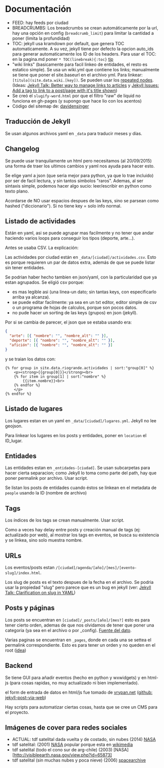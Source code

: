 Documentación
=================

 - FEED: hay feeds por ciudad
 - BREADCRUMBS: Los breadcrumbs se crean automáticamente por la url, hay una opción en config (``breadcrumb_limit``) para limitar la cantidad a poner (limita la profundidad)
 - TOC: jekyll usa kramdown por default, que genera TOC automaticamente. A su vez, jekyll tiene por defecto la opcion auto_ids para generar automaticamente los ID de los headers. Para usar el TOC: en la pagina.md poner ``* TOC(linebreak){:toc}`` [tip](http://www.seanbuscay.com/blog/jekyll-toc-markdown/)
 - "wiki links" (basicamente para facil linkeo de entidades, el resto es estatico simple). Se usa un wiki.yml que contiene los links; manualmente se tiene que poner el site.baseurl en el archivo yml. Para linkear: ``[titulo](site.data.wiki.[key])``. Se pueden usar los [repeated nodes](https://en.wikipedia.org/wiki/YAML#Repeated_nodes). (Ideas: [Jekyll Talk: Better way to manage links to articles](https://talk.jekyllrb.com/t/better-way-to-manage-links-to-articles/1199/6) y [Jekyll Issues: Add a tag to link to a post/page with it's title shown](https://github.com/jekyll/jekyll/issues/3182#issuecomment-70561683))
 - Se creó el ``slugify-word.html`` por que el filtro "raw" de liquid no funciona en gh-pages (y supongo que hace lio con los acentos)
 - Código del sitemap de: [davidensinger](http://davidensinger.com/2013/11/building-a-better-sitemap-xml-with-jekyll/)


Traducción de Jekyll
------------------------

Se usan algunos archivos yaml en ``_data`` para traducir meses y días.



Changelog
--------------

Se puede usar tranquilamente un html pero necesitamos (al 20/09/2015) una forma de traer los ultimos cambios y yaml nos ayuda para hacer esto.

Se elige yaml a json (que seria mejor para python, ya que lo trae incluido) por ser de facil lectura, y sin tantos simbolos "raros". Ademas, al ser sintaxis simple, podemos hacer algo sucio: leer/escribir en python como texto plano.

Acordarse de NO usar espacios despues de las keys, sino se parsean como hashed ("diccionario"). Si no tiene key = solo info normal.



Listado de actividades
-----------------------------------------

Están en yaml, asi se puede agrupar mas facilmente y no tener que andar haciendo varios loops para conseguir los tipos (deporte, arte...).


Antes se usaba CSV. La explicación: 

Las actividades por ciudad están en ``_data/[ciudad]/actividades.csv``. Esto es porque requieren un par de datos extra, además de que se puede listar sin tener entidades.

Se podrian haber hecho tambien en json/yaml, con la particularidad que ya estan agrupados. Se eligió csv porque:

- es mas legible asi (una linea-un dato; sin tantas keys, con especificarlo arriba ya alcanza).
- se puede editar facilmente: ya sea en un txt editor, editor simple de csv o un programa de hojas de calculos, porque son pocos datos.
- no pude hacer un sorting de las keys (grupos) en json (jekyll).

Por si se cambia de parecer, el json que se estaba usando era:

```json
{
  "arte": [{ "nombre": "", "nombre_alt": "" }], 
  "deporte": [{ "nombre": "", "nombre_alt": "" }], 
  "afición": [{ "nombre": "", "nombre_alt": "" }]
}
```
	
y se traian los datos con:

```liquid
{% for group in site.data.riogrande.actividades | sort:"group[0]" %}
    <p><strong>{{group[0]}}</strong><br>
    {% for item in group[1] | sort:"nombre" %}
        {{item.nombre}}<br>
    {% endfor %}
    </p>
{% endfor %}
```



Listado de lugares
---------------------

Los lugares estan en un yaml en ``_data/[ciudad]/lugares.yml``. Jekyll no lee geojson.

Para linkear los lugares en los posts y entidades, poner en ``location`` el ID_lugar.


Entidades
----------------

Las entidades estan en ``_entidades-[ciudad]``. Se usan subcarpetas para hacer cierta separacion; como Jekyll lo toma como parte del path, hay que poner permalink por archivo. Usar script.

Se listan los posts de entidades cuando éstos se linkean en el metadata de ``people`` usando la ID (nombre de archivo)



Tags 
-----------

Los índices de los tags se crean manualmente. Usar script.

Como a veces hay delay entre posts y creación manual de tags (ej: actualizado por web), al mostrar  los tags en eventos, se busca su existencia y se linkea, sino solo muestra nombre.


URLs
------------

Los eventos/posts estan ``/[ciudad]/agenda/[año]/[mes]/[evento-slug]/index.html``.

Los slug de posts es el texto despues de la fecha en el archivo. Se podria usar la propiedad "slug" pero parece que es un bug en jekyll (ver: [Jekyll Talk: Clarification on slug in YAML](https://talk.jekyllrb.com/t/clarification-on-slug-in-yaml-front-matter-doesnt-seem-to-affect-my-permalinks/1103))


Posts y páginas
---------------------

Los posts se encuentran en ``[ciudad]/_posts/[año]/[mes?]`` esto es para tener cierto orden, ademas de que nos olvidamos de tener que poner una categoria (ya sea en el archivo o por _config). [Fuente del dato](https://github.com/jekyll/jekyll/pull/2633#issuecomment-98330970).

Varias paginas se encuentran en ``_pages``, donde en cada una se settea el permalink correspondiente. Esto es para tener un orden y no queden en el root ([idea](http://pixelcog.com/blog/2013/jekyll-from-scratch-core-architecture/#adding-pages))


Backend
-------------

Se tiene GUI para añadir eventos (hecho en python y wxwidgets) y en html-js (para cosas rapidas, no muy actualizado ni bien implementado).

el form de entrada de datos en html/js fue tomado de [vrypan.net](http://blog.vrypan.net/2015/05/29/post-to-github-jekyll-using-a-bookmarklet/) ([github: jekyll-post-via-web](https://github.com/vrypan/jekyll-post-via-web)) 

Hay scripts para automatizar ciertas cosas, hasta que se cree un CMS para el proyecto.


Imágenes de cover para redes sociales
---------------------------------------

- ACTUAL: tdf satelital dada vuelta y de costado, sin nubes (2014) [NASA](http://visibleearth.nasa.gov/view.php?id=83713)
- tdf satelital: (2001) [NASA](http://visibleearth.nasa.gov/view.php?id=56170) popular porque esta en [wikimedia](https://commons.wikimedia.org/wiki/File:TierraDelFuego_Satellite1.jpg)
- tdf satelital (todo el cono sur de arg-chile) (2003) [NASA][http://visibleearth.nasa.gov/view.php?id=65873]
- tdf satelital (sin muchas nubes y poca nieve) (2006) [spacearchive](http://www.spacearchive.info/2006-11-22-tierra-del-fuego-large.jpg)